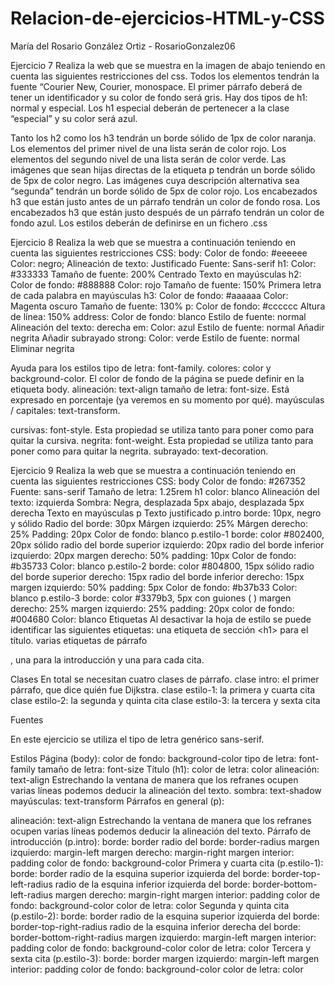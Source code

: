 # Relacion-de-ejercicios-HTML-y-CSS
María del Rosario González Ortiz - RosarioGonzalez06

Ejercicio 7
Realiza la web que se muestra en la imagen de abajo teniendo en cuenta las siguientes restricciones del css.
Todos los elementos tendrán la fuente “Courier New, Courier, monospace.
El primer párrafo deberá de tener un identificador y su color de fondo será gris.
Hay dos tipos de h1: normal y especial. Los h1 especial deberán de pertenecer a la clase “especial” y su color será azul.

Tanto los h2 como los h3 tendrán un borde sólido de 1px de color naranja.
Los elementos del primer nivel de una lista serán de color rojo.
Los elementos del segundo nivel de una lista serán de color verde.
Las imágenes que sean hijas directas de la etiqueta p tendrán un borde sólido de 5px de color negro.
Las imágenes cuya descripción alternativa sea “segunda” tendrán un borde sólido de 5px de color rojo.
Los encabezados h3 que están justo antes de un párrafo tendrán un color de fondo rosa.
Los encabezados h3 que están justo después de un párrafo tendrán un color de fondo azul.
Los estilos deberán de definirse en un fichero .css

Ejercicio 8
Realiza la web que se muestra a continuación teniendo en cuenta las siguientes restricciones CSS:
body:
Color de fondo: #eeeeee
Color: negro;
Alineación de texto: Justificado
Fuente: Sans-serif
h1:
Color: #333333
Tamaño de fuente: 200%
Centrado
Texto en mayúsculas
h2:
Color de fondo: #888888
Color: rojo
Tamaño de fuente: 150%
Primera letra de cada palabra en mayúsculas
h3:
Color de fondo: #aaaaaa
Color: Magenta oscuro
Tamaño de fuente: 130%
p:
Color de fondo: #cccccc
Altura de línea: 150%
address:
Color de fondo: blanco
Estilo de fuente: normal
Alineación del texto: derecha
em:
Color: azul
Estilo de fuente: normal
Añadir negrita
Añadir subrayado
strong:
Color: verde
Estilo de fuente: normal
Eliminar negrita

Ayuda para los estilos
tipo de letra: font-family.
colores: color y background-color. El color de fondo de la página se puede definir en la etiqueta body.
alineación: text-align
tamaño de letra: font-size. Está expresado en porcentaje (ya veremos en su momento por qué).
mayúsculas / capitales: text-transform.

cursivas: font-style. Esta propiedad se utiliza tanto para poner como para quitar la cursiva.
negrita: font-weight. Esta propiedad se utiliza tanto para poner como para quitar la negrita.
subrayado: text-decoration.

Ejercicio 9
Realiza la web que se muestra a continuación teniendo en cuenta las siguientes restricciones CSS:
body
Color de fondo: #267352
Fuente: sans-serif
Tamaño de letra: 1.25rem
h1
color: blanco
Alineación del texto: izquierda
Sombra: Negra, desplazada 5px abajo, desplazada 5px derecha
Texto en mayúsculas
p
Texto justificado
p.intro
borde: 10px, negro y sólido
Radio del borde: 30px
Márgen izquierdo: 25%
Márgen derecho: 25%
Padding: 20px
Color de fondo: blanco
p.estilo-1
borde: color #802400, 20px sólido
radio del borde superior izquierdo: 20px
radio del borde inferior izquierdo: 20px
margen derecho: 50%
padding: 10px
Color de fondo: #b35733
Color: blanco
p.estilo-2
borde: color #804800, 15px sólido
radio del borde superior derecho: 15px
radio del borde inferior derecho: 15px
margen izquierdo: 50%
padding: 5px
Color de fondo: #b37b33
Color: blanco
p.estilo-3
borde: color #3379b3, 5px con guiones (	)
margen derecho: 25%
margen izquierdo: 25%
padding: 20px
color de fondo: #004680
Color: blanco
Etiquetas
Al desactivar la hoja de estilo se puede identificar las siguientes etiquetas:
una etiqueta de sección &lt;h1&gt; para el título.
varias etiquetas de párrafo <p>, una para la introducción y una para cada cita.

Clases
En total se necesitan cuatro clases de párrafo.
clase intro: el primer párrafo, que dice quién fue Dijkstra.
clase estilo-1: la primera y cuarta cita
clase estilo-2: la segunda y quinta cita
clase estilo-3: la tercera y sexta cita

Fuentes

En este ejercicio se utiliza el tipo de letra genérico sans-serif.

Estilos
Página (body):
color de fondo: background-color
tipo de letra: font-family
tamaño de letra: font-size
Título (h1):
color de letra: color
alineación: text-align
Estrechando la ventana de manera que los refranes ocupen varias líneas podemos deducir la alineación del texto.
sombra: text-shadow
mayúsculas: text-transform
Párrafos en general (p):

alineación: text-align
Estrechando la ventana de manera que los refranes ocupen varias líneas podemos deducir la alineación del texto.
Párrafo de introducción (p.intro):
borde: border
radio del borde: border-radius
margen izquierdo: margin-left
margen derecho: margin-right
margen interior: padding
color de fondo: background-color
Primera y cuarta cita (p.estilo-1):
borde: border
radio de la esquina superior izquierda del borde: border-top-left-radius
radio de la esquina inferior izquierda del borde: border-bottom-left-radius
margen derecho: margin-right
margen interior: padding
color de fondo: background-color
color de letra: color
Segunda y quinta cita (p.estilo-2):
borde: border
radio de la esquina superior izquierda del borde: border-top-right-radius
radio de la esquina inferior derecha del borde: border-bottom-right-radius
margen izquierdo: margin-left
margen interior: padding
color de fondo: background-color
color de letra: color
Tercera y sexta cita (p.estilo-3):
borde: border
margen izquierdo: margin-left
margen interior: padding
color de fondo: background-color
color de letra: color



